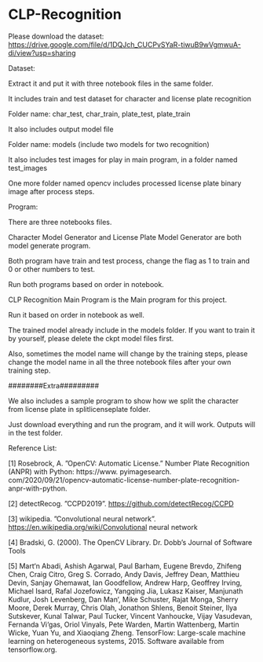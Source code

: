 # CLP-Recognition
Please download the dataset:
https://drive.google.com/file/d/1DQJch_CUCPvSYaR-tiwuB9wVgmwuA-di/view?usp=sharing

Dataset:

Extract it and put it with three notebook files in the same folder.

It includes train and test dataset for character and license plate recognition

Folder name: char_test, char_train, plate_test, plate_train

It also includes output model file

Folder name: models (include two models for two recognition)

It also includes test images for play in main program, in a folder named test_images

One more folder named opencv includes processed license plate binary image after process steps.

Program:

There are three notebooks files.

Character Model Generator and License Plate Model Generator are both model generate program.

Both program have train and test process, change the flag as 1 to train and 0 or other numbers to test.

Run both programs based on order in notebook.

CLP Recognition Main Program is the Main program for this project.

Run it based on order in notebook as well.

The trained model already include in the models folder. If you want to train it by yourself, please delete the ckpt model files first.

Also, sometimes the model name will change by the training steps, please change the model name in all the three notebook files after your own training step.


########Extra#########

We also includes a sample program to show how we split the character from license plate in splitlicenseplate folder.

Just download everything and run the program, and it will work. Outputs will in the test folder.




Reference List:


[1] Rosebrock, A. ”OpenCV: Automatic License.” Number Plate Recognition (ANPR) with Python: https://www.
pyimagesearch. com/2020/09/21/opencv-automatic-license-number-plate-recognition-anpr-with-python.

[2] detectRecog. ”CCPD2019”. https://github.com/detectRecog/CCPD

[3] wikipedia. ”Convolutional neural network”. https://en.wikipedia.org/wiki/Convolutional neural network

[4] Bradski, G. (2000). The OpenCV Library. Dr. Dobb’s Journal of Software Tools

[5] Mart‘n Abadi, Ashish Agarwal, Paul Barham, Eugene Brevdo, Zhifeng Chen, Craig Citro, Greg S. Corrado,
Andy Davis, Jeffrey Dean, Matthieu Devin, Sanjay Ghemawat, Ian Goodfellow, Andrew Harp, Geoffrey
Irving, Michael Isard, Rafal Jozefowicz, Yangqing Jia, Lukasz Kaiser, Manjunath Kudlur, Josh Levenberg,
Dan Man‘, Mike Schuster, Rajat Monga, Sherry Moore, Derek Murray, Chris Olah, Jonathon Shlens, Benoit
Steiner, Ilya Sutskever, Kunal Talwar, Paul Tucker, Vincent Vanhoucke, Vijay Vasudevan, Fernanda Vi‘gas,
Oriol Vinyals, Pete Warden, Martin Wattenberg, Martin Wicke, Yuan Yu, and Xiaoqiang Zheng. TensorFlow:
Large-scale machine learning on heterogeneous systems, 2015. Software available from tensorflow.org.


